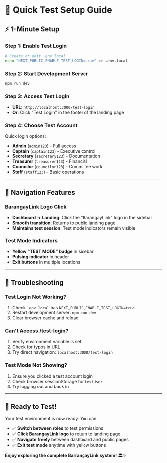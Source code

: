 # 🚀 Quick Test Setup Guide

## ⚡ **1-Minute Setup**

### **Step 1: Enable Test Login**
```bash
# Create or edit .env.local
echo "NEXT_PUBLIC_ENABLE_TEST_LOGIN=true" >> .env.local
```

### **Step 2: Start Development Server**
```bash
npm run dev
```

### **Step 3: Access Test Login**
- **URL**: `http://localhost:3000/test-login`
- **Or**: Click "Test Login" in the footer of the landing page

### **Step 4: Choose Test Account**
Quick login options:
- **Admin** (`admin123`) - Full access
- **Captain** (`captain123`) - Executive control
- **Secretary** (`secretary123`) - Documentation
- **Treasurer** (`treasurer123`) - Financial
- **Councilor** (`councilor123`) - Committee work
- **Staff** (`staff123`) - Basic operations

---

## 🎯 **Navigation Features**

### **BarangayLink Logo Click**
- **Dashboard → Landing**: Click the "BarangayLink" logo in the sidebar
- **Smooth transition**: Returns to public landing page
- **Maintains test session**: Test mode indicators remain visible

### **Test Mode Indicators**
- **Yellow "TEST MODE" badge** in sidebar
- **Pulsing indicator** in header
- **Exit buttons** in multiple locations

---

## 🔧 **Troubleshooting**

### **Test Login Not Working?**
1. Check `.env.local` has `NEXT_PUBLIC_ENABLE_TEST_LOGIN=true`
2. Restart development server: `npm run dev`
3. Clear browser cache and reload

### **Can't Access /test-login?**
1. Verify environment variable is set
2. Check for typos in URL
3. Try direct navigation: `localhost:3000/test-login`

### **Test Mode Not Showing?**
1. Ensure you clicked a test account login
2. Check browser sessionStorage for `testUser`
3. Try logging out and back in

---

## 🎉 **Ready to Test!**

Your test environment is now ready. You can:
- ✅ **Switch between roles** to test permissions
- ✅ **Click BarangayLink logo** to return to landing page
- ✅ **Navigate freely** between dashboard and public pages
- ✅ **Exit test mode** anytime with yellow buttons

**Enjoy exploring the complete BarrangayLink system!** 🏛️✨
